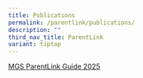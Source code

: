 ```yaml
---
title: Publications
permalink: /parentlink/publications/
description: ""
third_nav_title: ParentLink
variant: tiptap
---
```

<p><a href="https://drive.google.com/file/d/1KIhTn7uddnYiv2KZod2af7Ug4IYfid5H/view?usp=sharing" rel="noopener noreferrer nofollow" target="_blank">MGS ParentLink Guide 2025</a>
</p>